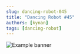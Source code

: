 ```yaml
---
slug: dancing-robot-045
title: "Dancing Robot #45"
authors: [kynan]
tags: [dancing-robot]
---
```


![Example banner](/img/stories/dancing-robot/045.png)
